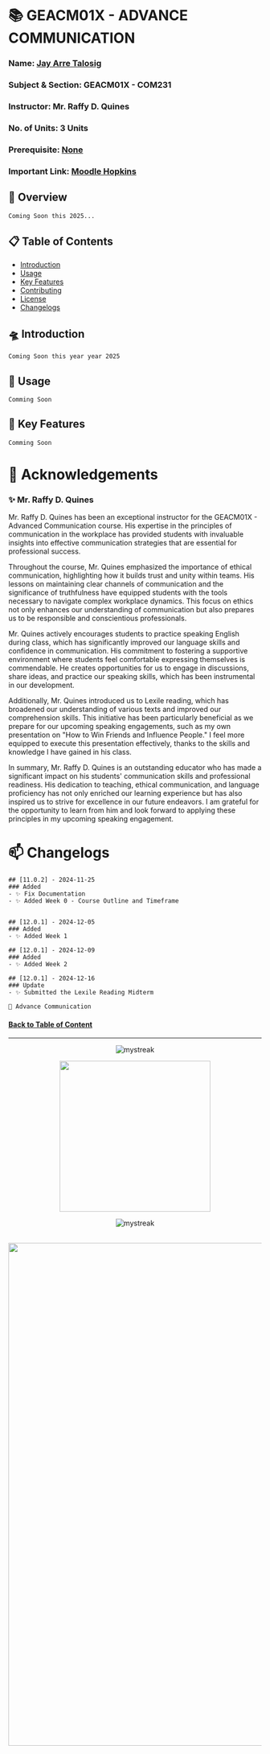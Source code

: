 <!-- Background github cover with short introduction down below 
<img src="https://github.com/flexycode/GERIZ01X/blob/main/assets/Rizal.png" />
-->

<!-- Background github cover with short introduction down below 
<img src="https://github.com/Theropodr/Theropodr/blob/main/assets/RavenVanillaPhoenix.jpg" />
-->

# 📚 GEACM01X - ADVANCE COMMUNICATION

### Name: [Jay Arre Talosig](https://github.com/flexycode)  
### Subject & Section: GEACM01X - COM231 
### Instructor: Mr. Raffy D. Quines 
### No. of Units: 3 Units
### Prerequisite: [None](https://www.youtube.com/watch?v=KyUVo8ijZ98)
### Important Link: [Moodle Hopkins](https://moodle.hopkins.ph/course/index.php?categoryid=4)

## 🧠 Overview
<!--
This elective course provides students with the theoretical knowledge and practical skills in utilizing GitHub for version control and collaborative software development. The course covers the fundamental concepts of Git, the GitHub platform, and best practices for managing projects effectively using these tools. By the end of this course, students will be equipped to use GitHub to manage code repositories, collaborate with others, and contribute to open-source projects.
-->
```
Coming Soon this 2025...
```
## 📋 Table of Contents

- [Introduction](#-introduction)
- [Usage](#-usage)
- [Key Features](#-key-features)
- [Contributing](#-contributing)
- [License](#-license)
- [Changelogs](#-changelogs)

## 🛸 Introduction
<!--
Welcome to the GitHub Course! This repository serves as a comprehensive guide for understanding, implementing, and optimizing version control and collaboration practices using GitHub. In today's software development landscape, effective use of GitHub is crucial for ensuring that code is organized, accessible, and collaboratively developed. Our goal is to provide you with the tools, methodologies, and best practices necessary to leverage GitHub effectively.

This documentation covers a wide range of topics, including Git fundamentals, branching strategies, pull requests, issue tracking, and collaboration workflows. Whether you are a beginner developer, an IT professional, or a project manager, you will find valuable insights and resources to help you navigate the complexities of using GitHub.
-->
```
Coming Soon this year year 2025
```

## 👷 Usage
<!--
**Explore the Documentation**: Begin by reviewing the various sections of this documentation. Each section is designed to provide in-depth knowledge on specific aspects of using GitHub.

**Implement Best Practices**: Utilize the best practices outlined in the documentation to enhance your team's collaboration and version control processes. This includes strategies for branching, merging, and managing pull requests.

**Utilize Tools and Resources**: Take advantage of the tools and resources provided in this repository. This may include templates for issues and pull requests, as well as links to useful GitHub integrations and applications.

**Contribute to the Community**: We encourage collaboration and contributions from users. If you have insights, tools, or practices that could benefit others, please consider sharing them through pull requests or issues.

**Stay Updated**: GitHub is an evolving platform. Keep an eye on the repository for updates, new resources, and community discussions to stay informed about the latest features and best practices.
-->
```
Comming Soon
```
## 🚀 Key Features
<!--
**Comprehensive Framework**: A structured approach to using GitHub that covers all essential aspects, including version control, collaboration, and project management.

**Best Practices**: Detailed guidelines and strategies for effective use of Git and GitHub, ensuring that your team adheres to industry standards and workflows.

**Practical Tools**: Access to templates, checklists, and software recommendations that facilitate the implementation of GitHub practices.

**Real-World Examples**: Case studies and examples that illustrate successful GitHub workflows in various development contexts.

**Community Contributions**: An open platform for users to share their insights, tools, and practices, fostering a collaborative learning environment.
-->
```
Comming Soon
```

# 🔭 Acknowledgements   

### ✨ Mr. Raffy D. Quines

Mr. Raffy D. Quines has been an exceptional instructor for the GEACM01X - Advanced Communication course. His expertise in the principles of communication in the workplace has provided students with invaluable insights into effective communication strategies that are essential for professional success.

Throughout the course, Mr. Quines emphasized the importance of ethical communication, highlighting how it builds trust and unity within teams. His lessons on maintaining clear channels of communication and the significance of truthfulness have equipped students with the tools necessary to navigate complex workplace dynamics. This focus on ethics not only enhances our understanding of communication but also prepares us to be responsible and conscientious professionals.

Mr. Quines actively encourages students to practice speaking English during class, which has significantly improved our language skills and confidence in communication. His commitment to fostering a supportive environment where students feel comfortable expressing themselves is commendable. He creates opportunities for us to engage in discussions, share ideas, and practice our speaking skills, which has been instrumental in our development.

Additionally, Mr. Quines introduced us to Lexile reading, which has broadened our understanding of various texts and improved our comprehension skills. This initiative has been particularly beneficial as we prepare for our upcoming speaking engagements, such as my own presentation on "How to Win Friends and Influence People." I feel more equipped to execute this presentation effectively, thanks to the skills and knowledge I have gained in his class.

In summary, Mr. Raffy D. Quines is an outstanding educator who has made a significant impact on his students' communication skills and professional readiness. His dedication to teaching, ethical communication, and language proficiency has not only enriched our learning experience but has also inspired us to strive for excellence in our future endeavors. I am grateful for the opportunity to learn from him and look forward to applying these principles in my upcoming speaking engagement.

# 📫 Changelogs
```
## [11.0.2] - 2024-11-25    
### Added  
- ✨ Fix Documentation
- ✨ Added Week 0 - Course Outline and Timeframe


## [12.0.1] - 2024-12-05    
### Added  
- ✨ Added Week 1

## [12.0.1] - 2024-12-09    
### Added  
- ✨ Added Week 2

## [12.0.1] - 2024-12-16    
### Update  
- ✨ Submitted the Lexile Reading Midterm

💎 Advance Communication
```

<!-- Introduction Pannel button link, it will redirect to the top -->
#### [Back to Table of Content](#-introduction)

<!-- End point line insert Thanks for visiting enjoy your day, feel free to modify this  -->
---
<p align="center">
<img src="https://readme-typing-svg.demolab.com/?lines=Thanks+For+Visiting+Enjoy+Your+Day+~!;" alt="mystreak"/>
</p>

<!-- Genshin Impact -->
<div align="center">
<img src="https://media.giphy.com/media/wcVQHVg5lYsCDkxz4J/giphy.gif?cid=ecf05e47yz4oc4o3pl85zwujqt2e6xumb1fhticxniefaqmu&ep=v1_stickers_search&rid=giphy.gif&ct=s" width="300">
</div>

<!-- End point line insert Comeback again next time, feel free to modify this  -->
<p align="center">
<img src="https://readme-typing-svg.demolab.com/?lines=💎💎Come+Back+Again+next+time💎💎" alt="mystreak"/>
</p>

</p>
    
<br>
<!-- End point insert background effect line of sight color red -->
<img src="https://user-images.githubusercontent.com/74038190/212284100-561aa473-3905-4a80-b561-0d28506553ee.gif" width="1000">
